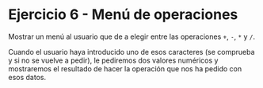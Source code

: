 # Ejercicio 6 - Menú de operaciones

Mostrar un menú al usuario que de a elegir entre las operaciones `+`, `-`, `*` y `/`. 

Cuando el usuario haya introducido uno de esos caracteres (se comprueba y si no se vuelve a pedir), le pediremos dos valores numéricos y mostraremos el resultado de hacer la operación que nos ha pedido con esos datos.
